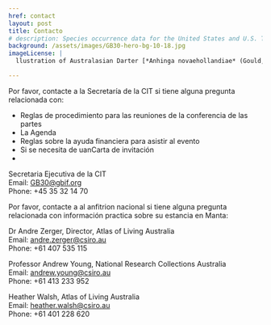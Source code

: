 ```yaml
---
href: contact
layout: post
title: Contacto
# description: Species occurrence data for the United States and U.S. Territories.
background: /assets/images/GB30-hero-bg-10-18.jpg
imageLicense: |
  llustration of Australasian Darter [*Anhinga novaehollandiae* (Gould, 1847)](https://www.gbif.org/species/2482085) from Companion to Gould's Handbook; or, Synopsis of the birds of Australia, 1877 via the [Biodiversity Heritage Library](https://flic.kr/p/bmFhGL)

---
```


Por favor, contacte a la Secretaría de la CIT si tiene alguna pregunta relacionada con:
- Reglas de procedimiento para las reuniones de la conferencia de las partes
- La Agenda
- Reglas sobre la ayuda financiera para asistir al evento
- Si se necesita de uanCarta de invitación
- 
Secretaria Ejecutiva de la CIT   
Email: [GB30@gbif.org](mailto:GB30@gbif.org)  
Phone: +45 35 32 14 70  

Por favor, contacte a al anfitrion nacional si tiene alguna pregunta relacionada con información practica sobre su estancia en Manta:

Dr Andre Zerger, Director, Atlas of Living Australia  
Email: [andre.zerger@csiro.au](mailto:andre.zerger@csiro.au)  
Phone: +61 407 535 115  

Professor Andrew Young, National Research Collections Australia  
Email: [andrew.young@csiro.au](mailto:andrew.young@csiro.au)  
Phone: +61 413 233 952  

Heather Walsh, Atlas of Living Australia  
Email: [heather.walsh@csiro.au](heather.walsh@csiro.au)  
Phone: +61 401 228 620  
